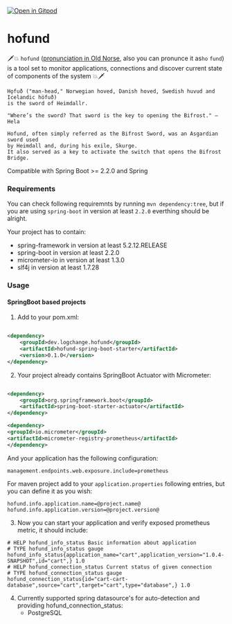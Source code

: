 [![Open in Gitpod](https://gitpod.io/button/open-in-gitpod.svg)](https://gitpod.io/#https://github.com/logchange/hofund)

# hofund

🗡️💥 `hofund` ([pronunciation in Old Norse](https://forvo.com/word/h%C7%ABfu%C3%B0/), also you can pronunce it as`ho` `fund`) is a tool set to monitor applications, connections and discover current state of components of the system 💥🗡️

```
Hǫfuð ("man-head," Norwegian hoved, Danish hoved, Swedish huvud and Icelandic höfuð) 
is the sword of Heimdallr.

"Where’s the sword? That sword is the key to opening the Bifrost." ― Hela

Hofund, often simply referred as the Bifrost Sword, was an Asgardian sword used 
by Heimdall and, during his exile, Skurge. 
It also served as a key to activate the switch that opens the Bifrost Bridge.
```

Compatible with Spring Boot >= 2.2.0 and Spring

### Requirements

You can check following requiremnts by running `mvn dependency:tree`, but if you are using `spring-boot` in version at least `2.2.0` everthing should be alright.

Your project has to contain:

- spring-framework in version at least 5.2.12.RELEASE
- spring-boot in version at least 2.2.0
- micrometer-io in version at least 1.3.0
- slf4j in version at least 1.7.28

### Usage

#### SpringBoot based projects

1. Add to your pom.xml:

```xml

<dependency>
    <groupId>dev.logchange.hofund</groupId>
    <artifactId>hofund-spring-boot-starter</artifactId>
    <version>0.1.0</version>
</dependency>
```

2. Your project already contains SpringBoot Actuator with Micrometer:

```xml

<dependency>
    <groupId>org.springframework.boot</groupId>
    <artifactId>spring-boot-starter-actuator</artifactId>
</dependency>

<dependency>
<groupId>io.micrometer</groupId>
<artifactId>micrometer-registry-prometheus</artifactId>
</dependency>
```

And your application has the following configuration:

```properties
management.endpoints.web.exposure.include=prometheus
```

For maven project add to your `application.properties` following entries, but you can define it as you wish:

```properties
hofund.info.application.name=@project.name@
hofund.info.application.version=@project.version@
```

3. Now you can start your application and verify exposed prometheus metric, it should include:

```text
# HELP hofund_info_status Basic information about application
# TYPE hofund_info_status gauge
hofund_info_status{application_name="cart",application_version="1.0.4-SNAPSHOT",id="cart",} 1.0
# HELP hofund_connection_status Current status of given connection
# TYPE hofund_connection_status gauge
hofund_connection_status{id="cart-cart-database",source="cart",target="cart",type="database",} 1.0
```

4. Currently supported spring datasource's for auto-detection and providing hofund_connection_status:
    - PostgreSQL